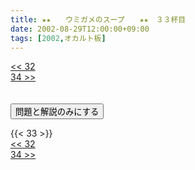 ```yaml
---
title: ★★　　ウミガメのスープ　　★★　３３杯目
date: 2002-08-29T12:00:00+09:00
tags: [2002,オカルト板]
---
```

<div class="th_left"><a href="../32"><< 32</a></div>
<div class="th_right"><a href="../34">34 >></a></div>
<br><br>
<script src="../../js/cupsoup.js"></script>
<form>
<input type="button" value="問題と解説のみにする" onClick="toggleCupsoup()">
</form>
{{< 33 >}}
<div class="th_left"><a href="../32"><< 32</a></div>
<div class="th_right"><a href="../34">34 >></a></div>